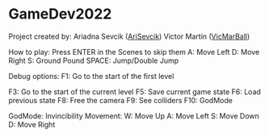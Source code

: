 # GameDev2022
Project created by:
Ariadna Sevcik ([AriSevcik](https://github.com/AriSevcik))
Victor Martin ([VicMarBall](https://github.com/VicMarBall))

How to play: 
Press ENTER in the Scenes to skip them
A: Move Left
D: Move Right
S: Ground Pound
SPACE: Jump/Double Jump

Debug options: 
F1: Go to the start of the first level

F3: Go to the start of the current level
F5: Save current game state
F6: Load previous state
F8: Free the camera
F9: See colliders
F10: GodMode

GodMode:
Invincibility
Movement: 
W: Move Up
A: Move Left
S: Move Down
D: Move Right
